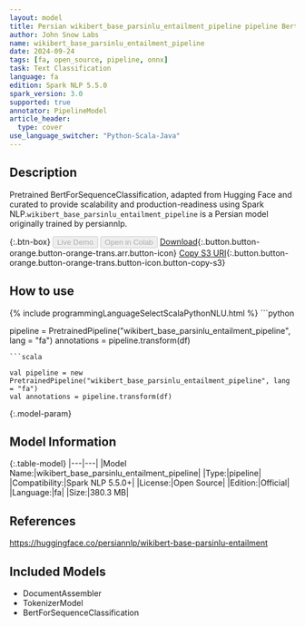```yaml
---
layout: model
title: Persian wikibert_base_parsinlu_entailment_pipeline pipeline BertForSequenceClassification from persiannlp
author: John Snow Labs
name: wikibert_base_parsinlu_entailment_pipeline
date: 2024-09-24
tags: [fa, open_source, pipeline, onnx]
task: Text Classification
language: fa
edition: Spark NLP 5.5.0
spark_version: 3.0
supported: true
annotator: PipelineModel
article_header:
  type: cover
use_language_switcher: "Python-Scala-Java"
---
```


## Description

Pretrained BertForSequenceClassification, adapted from Hugging Face and curated to provide scalability and production-readiness using Spark NLP.`wikibert_base_parsinlu_entailment_pipeline` is a Persian model originally trained by persiannlp.

{:.btn-box}
<button class="button button-orange" disabled>Live Demo</button>
<button class="button button-orange" disabled>Open in Colab</button>
[Download](https://s3.amazonaws.com/auxdata.johnsnowlabs.com/public/models/wikibert_base_parsinlu_entailment_pipeline_fa_5.5.0_3.0_1727219350247.zip){:.button.button-orange.button-orange-trans.arr.button-icon}
[Copy S3 URI](s3://auxdata.johnsnowlabs.com/public/models/wikibert_base_parsinlu_entailment_pipeline_fa_5.5.0_3.0_1727219350247.zip){:.button.button-orange.button-orange-trans.button-icon.button-copy-s3}

## How to use



<div class="tabs-box" markdown="1">
{% include programmingLanguageSelectScalaPythonNLU.html %}
```python

pipeline = PretrainedPipeline("wikibert_base_parsinlu_entailment_pipeline", lang = "fa")
annotations =  pipeline.transform(df)   

```
```scala

val pipeline = new PretrainedPipeline("wikibert_base_parsinlu_entailment_pipeline", lang = "fa")
val annotations = pipeline.transform(df)

```
</div>

{:.model-param}
## Model Information

{:.table-model}
|---|---|
|Model Name:|wikibert_base_parsinlu_entailment_pipeline|
|Type:|pipeline|
|Compatibility:|Spark NLP 5.5.0+|
|License:|Open Source|
|Edition:|Official|
|Language:|fa|
|Size:|380.3 MB|

## References

https://huggingface.co/persiannlp/wikibert-base-parsinlu-entailment

## Included Models

- DocumentAssembler
- TokenizerModel
- BertForSequenceClassification